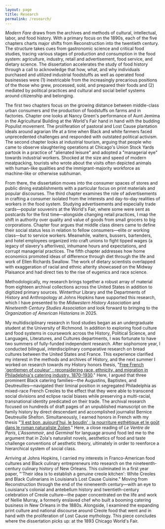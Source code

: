 ```yaml
---
layout: page
title: Research
permalink: /research/
---
```

*Modern Fare* draws from the archives and methods of cultural, intellectual, labor, and food history. With a primary focus on the 1890s, each of the five chapters charts major shifts from Reconstruction into the twentieth century. The structure takes cues from gastronomic science and critical food studies, tracing various stages of production and consumption in the food system: agriculture, industry, retail and advertisement, food service, and dietary science. The dissertation accelerates the study of food history through a call to acknowledge that how, what, and why individuals purchased and utilized industrial foodstuffs as well as operated food businesses were (1) inextricable from the increasingly precarious positions of the those who grew, processed, sold, and prepared their foods and (2) mediated by political practices and cultural and social belief systems around citizenship and belonging.  
  
The first two chapters focus on the growing distance between middle-class urban consumers and the production of foodstuffs on farms and in factories. Chapter one looks at Nancy Green's performance of Aunt Jemima in the Agricultural Building at the World's Fair hand in hand with the budding Populist movement. The proliferation of pastoral and Lost Cause plantation ideals around agrarian life at a time when Black and white farmers faced unprecedented challenges and responded with outstated political activism. The second chapter looks at industrial tourism, arguing that people who came to observe slaughtering operations at Chicago's Union Stock Yards partook in a practice of "alienated leisure" and adopted a "managerial eye" towards industrial workers. Shocked at the size and speed of modern meatpacking, tourists who wrote about the visits often depicted animals with human-like qualities and the immigrant-majority workforce as machine-like or otherwise subhuman.  
  
From there, the dissertation moves into the consumer spaces of stores and public dining establishments with a particular focus on print materials and popular discourses. The third chapter examines the role of advertisements in crafting a consumer isolated from the interests and day-to-day realities of workers in the food system. Studying advertisements and especially trade cards—popular souvenirs at the World's Fair, where some were sent as postcards for the first time—alongside changing retail practices, I map the shift in authority over quality and value of goods from small grocers to big corporations. Chapter four argues that middle class diners came to define their social status less in relation to fellow consumers—elite or working class—but to service workers. Meanwhile, waiters, bussers, bartenders, and hotel employees organized into craft unions to fight tipped wages (a legacy of slavery's afterlives), inhumane hours and expectations, and corrupt managerial practices. The fifth chapter addresses how home economics promoted ideas of difference through diet through the life and work of Ellen Richards Swallow. The work of dietary scientists overlapped with exaggeration of racial and ethnic alterity showcased on the Midway Plaisance and had direct ties to the rise of eugenics and race science.  
  
Methodologically, my research brings together a robust array of material from eighteen archival collections across the United States in addition to digitized primary sources. Winterthur Library and the Departments of History and Anthropology at Johns Hopkins have supported this research, which I have presented to the *Midwestern History Association* and *Nineteenth Century Studies Association* and look forward to bringing to the *Organization of American Historians* in 2025.  
  
My multidisciplinary research in food studies began as an undergraduate student at the University of Richmond. In addition to exploring food culture and food systems in coursework across the History, Political Science, and Languages, Literatures, and Cultures departments, I was fortunate to have two summers of fully-funded independent research. After sophomore year, I conducted bilingual, interdisciplinary comparative research on bread cultures between the United States and France. This experience clarified my interest in the methods and archives of History, and the next summer I worked on research towards my History honors thesis, "[Free French 'gentlemen of couleur' : reconsidering race, ethnicity, and migration in Philadelphia's catering industry, 1870-1930](https://scholarship.richmond.edu/honors-theses/1412/)." Here, I argued that three prominent Black catering families—the Augustins, Baptistes, and Deutreuilles—navigated their liminal position in segregated Philadelphia as mixed-race French Creoles to the effect that they were able to transcend social divisions and eclipse racial biases while preserving a multi-racial, transnational identity predicated on their trade. The archival research focused on hundreds of draft pages of an unpublished manuscript on the family history by direct descendant and accomplished journalist Bernice Deutreuille Shelton. Simultaneously, I earned honors in French with my thesis "['Il est bon, aujourd'hui, le boudin' : la nourriture esthétique et le goût dans le roman naturaliste Zolien](https://scholarship.richmond.edu/honors-theses/1413/)." Here, a close reading of *Le Ventre de Paris*, *L'Assommoir*, and *Germinal* for language around food led me to the argument that in Zola's naturalist novels, aesthetics of food and taste challenge conventions of aesthetic theory, ultimately in order to reenforce a hierarchical system of social class.  
  
Arriving at Johns Hopkins, I carried my interests in Franco-American food cultures and Black culinary entrepreneurs into research on the nineteenth-century culinary history of New Orleans. This culminated in a first year paper, "'Their idea is to establish a genuine creole kitchen': White Creoles and Black Culinarians in Louisiana’s Lost Cause Cuisine." Moving from Reconstruction through the end of the nineneenth century—with an eye to Louisiana's colonial and antebellum history and twentieth-century celebration of Creole culture—the paper concentrated on the life and work of Nellie Murray, a formerly enslaved chef who built a booming catering business in New Orleans in the 1880s. Alongside, I examined the expanding print culture and national discourse around Creole food that went and in hand with the proliferation of Lost Cause mythology. This piece concludes where the dissertation picks up: at the 1893 Chicago World's Fair.  